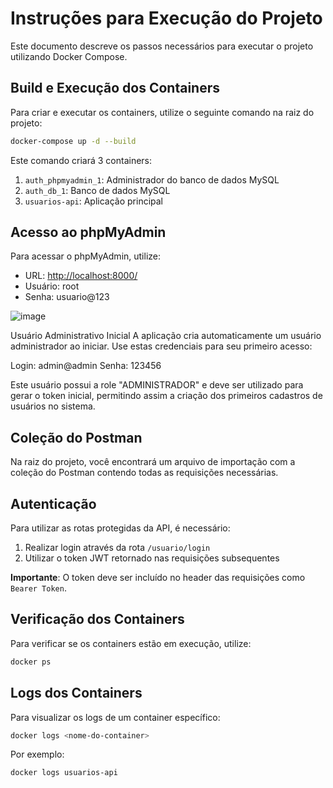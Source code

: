 # Instruções para Execução do Projeto

Este documento descreve os passos necessários para executar o projeto utilizando Docker Compose.

## Build e Execução dos Containers

Para criar e executar os containers, utilize o seguinte comando na raiz do projeto:

```bash
docker-compose up -d --build
```

Este comando criará 3 containers:

1. `auth_phpmyadmin_1`: Administrador do banco de dados MySQL
2. `auth_db_1`: Banco de dados MySQL
3. `usuarios-api`: Aplicação principal

## Acesso ao phpMyAdmin

Para acessar o phpMyAdmin, utilize:

- URL: [http://localhost:8000/](http://localhost:8000/)
- Usuário: root
- Senha: usuario@123

![image](https://github.com/user-attachments/assets/b3f5d02c-1419-4a8e-8e67-3046c90fd4b5)

Usuário Administrativo Inicial
A aplicação cria automaticamente um usuário administrador ao iniciar. Use estas credenciais para seu primeiro acesso:

Login: admin@admin
Senha: 123456

Este usuário possui a role "ADMINISTRADOR" e deve ser utilizado para gerar o token inicial, permitindo assim a criação dos primeiros cadastros de usuários no sistema.


## Coleção do Postman

Na raiz do projeto, você encontrará um arquivo de importação com a coleção do Postman contendo todas as requisições necessárias.

## Autenticação

Para utilizar as rotas protegidas da API, é necessário:

1. Realizar login através da rota `/usuario/login`
2. Utilizar o token JWT retornado nas requisições subsequentes

**Importante**: O token deve ser incluído no header das requisições como `Bearer Token`.

## Verificação dos Containers

Para verificar se os containers estão em execução, utilize:

```bash
docker ps
```

## Logs dos Containers

Para visualizar os logs de um container específico:

```bash
docker logs <nome-do-container>
```

Por exemplo:
```bash
docker logs usuarios-api
```
